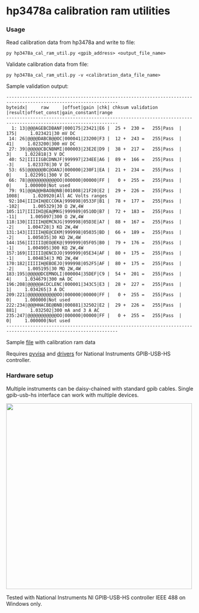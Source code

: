 # hp3478a calibration ram utilities

### Usage
Read calibration data from hp3478a and write to file:
```
py hp3478a_cal_ram_util.py <gpib_address> <output_file_name>
```

Validate calibration data from file:
```
py hp3478a_cal_ram_util.py -v <calibration_data_file_name>
```

Sample validation output:
```
----------------------------------------------------------------------------------------------------------------
byteidx|     raw     |offset|gain |chk| chksum validation |result|offset_const|gain_constant|range
----------------------------------------------------------------------------------------------------------------
  1: 13|@@@AGEBCDBANF|000175|23421|E6 |  25 +  230 =   255|Pass  |         175|     1.023421|30 mV DC
 14: 26|@@@@DABCB@@OC|000041|23200|F3 |  12 +  243 =   255|Pass  |          41|     1.023200|300 mV DC
 27: 39|@@@@@CBCNBNMI|000003|23E2E|D9 |  38 +  217 =   255|Pass  |           3|     1.022818|3 V DC
 40: 52|IIIIIGBCDNNJF|999997|234EE|A6 |  89 +  166 =   255|Pass  |          -3|     1.023378|30 V DC
 53: 65|@@@@@@BC@OANJ|000000|230F1|EA |  21 +  234 =   255|Pass  |           0|     1.022991|300 V DC
 66: 78|@@@@@@@@@@@OO|000000|00000|FF |   0 +  255 =   255|Pass  |           0|     1.000000|Not used
 79: 91|@@A@@HBAOB@NB|001008|21F20|E2 |  29 +  226 =   255|Pass  |        1008|     1.020920|All AC Volts ranges
 92:104|IIIHIH@ECCOKA|999898|0533F|B1 |  78 +  177 =   255|Pass  |        -102|     1.005329|30 Ω 2W,4W
105:117|IIIIHI@EA@MKG|999989|0510D|B7 |  72 +  183 =   255|Pass  |         -11|     1.005097|300 Ω 2W,4W
118:130|IIIIIH@EMCNJG|999998|05D3E|A7 |  88 +  167 =   255|Pass  |          -2|     1.004728|3 KΩ 2W,4W
131:143|IIIIIH@E@CEKM|999998|05035|BD |  66 +  189 =   255|Pass  |          -2|     1.005035|30 KΩ 2W,4W
144:156|IIIIII@EO@EK@|999999|05F05|B0 |  79 +  176 =   255|Pass  |          -1|     1.004905|300 KΩ 2W,4W
157:169|IIIIII@ENCDJO|999999|05E34|AF |  80 +  175 =   255|Pass  |          -1|     1.004834|3 MΩ 2W,4W
170:182|IIIIIH@EBOEJO|999998|052F5|AF |  80 +  175 =   255|Pass  |          -2|     1.005195|30 MΩ 2W,4W
183:195|@@@@@DCEMNOLI|000004|35DEF|C9 |  54 +  201 =   255|Pass  |           4|     1.034679|300 mA DC
196:208|@@@@@ACDCLENC|000001|343C5|E3 |  28 +  227 =   255|Pass  |           1|     1.034265|3 A DC
209:221|@@@@@@@@@@@OO|000000|00000|FF |   0 +  255 =   255|Pass  |           0|     1.000000|Not used
222:234|@@@HHACBE@BNB|000881|32502|E2 |  29 +  226 =   255|Pass  |         881|     1.032502|300 mA and 3 A AC
235:247|@@@@@@@@@@@OO|000000|00000|FF |   0 +  255 =   255|Pass  |           0|     1.000000|Not used
----------------------------------------------------------------------------------------------------------------
```

Sample [file](https://github.com/vinayshanbhag/hp3478a/blob/main/hp3478a_2619A46970_cal_data_dump.bin) with calibration ram data 

Requires [pyvisa](https://pyvisa.readthedocs.io/en/latest/introduction/getting.html) and [drivers](https://www.ni.com/en/support/downloads/drivers/download.ni-488-2.html#484357) for National Instruments GPIB-USB-HS controller.

### Hardware setup

Multiple instruments can be daisy-chained with standard gpib cables. Single gpib-usb-hs interface can work with multiple devices.

<img src='https://docs-be.ni.com/bundle/gpib-usb-getting-started/page/GUID-3A7DE663-6ABE-4A40-ADFB-23E069EBA6F5-a5.svg?_LANG=enus' width='500px'/>

Tested with National Instruments NI GPIB-USB-HS controller IEEE 488 on Windows only. 
